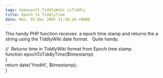 ```yaml
---
tags: osmososft,TiddlyWiki ccTiddly
title: Epoch to TiddlyTime 
date: Mon, 03 Dec 2007 11:58:16 +0000
---
```

This handy PHP function receives  a epoch time stamp and returns the a string using the TiddlyWiki date format.   Quite handy.  
  
//  Returns time in TiddlyWiki format from Epoch time stamp.  
function epochToTiddlyTime($timestamp)  
{  
return date('YmdHi', $timestamp);  
}
